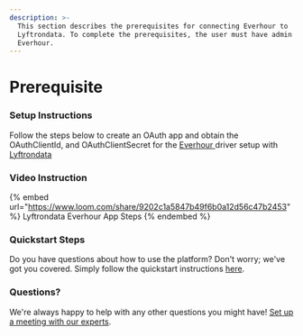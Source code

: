 ```yaml
---
description: >-
  This section describes the prerequisites for connecting Everhour to
  Lyftrondata. To complete the prerequisites, the user must have admin access to
  Everhour.
---
```


# Prerequisite

<mark style="color:blue;"></mark>

### Setup Instructions

Follow the steps below to create an OAuth app and obtain the OAuthClientId, and OAuthClientSecret for the [Everhour](https://www.lyftrondata.com/integration/business-analytics/everhour/)[ ](https://www.lyftrondata.com/integration/freshdesk/)driver setup with [Lyftrondata](https://www.lyftrondata.com)

### Video Instruction

{% embed url="https://www.loom.com/share/9202c1a5847b49f6b0a12d56c47b2453" %}
Lyftrondata Everhour App Steps
{% endembed %}

### Quickstart Steps

Do you have questions about how to use the platform? Don't worry; we've got you covered. Simply follow the quickstart instructions [here](../../../quickstart-steps.md).

### Questions? <a href="#questions" id="questions"></a>

We're always happy to help with any other questions you might have! [Set up a meeting with our experts](https://www.lyftrondata.com/book-a-meeting/).

